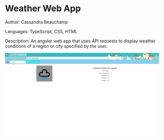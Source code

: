 # Weather Web App

Author: Cassandra Beauchamp

Languages: TypeScript, CSS, HTML

Description: An angular web app that uses API requests to display weather conditions of a region or city specified by the user. 

![til](Weather.gif)
